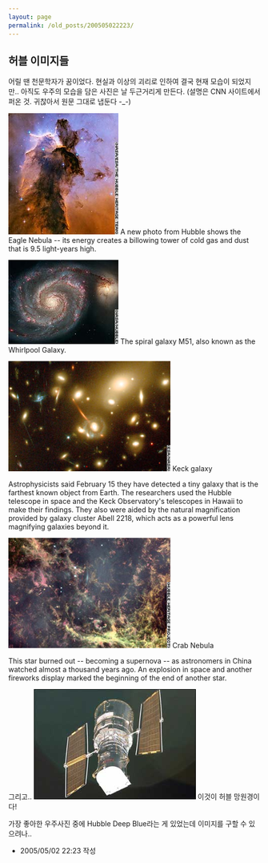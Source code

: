 ```yaml
---
layout: page
permalink: /old_posts/200505022223/
---
```


## 허블 이미지들

어릴 땐 천문학자가 꿈이었다.
현실과 이상의 괴리로 인하여 결국 현재 모습이 되었지만..
아직도 우주의 모습을 담은 사진은 날 두근거리게 만든다.
(설명은 CNN 사이트에서 퍼온 것. 귀찮아서 원문 그대로 냅둔다 -_-)

![c0003499_22143845.jpg](200505022223/c0003499_22143845.jpg)
A new photo from Hubble shows the Eagle Nebula -- its energy creates a billowing tower of cold gas and dust that is 9.5 light-years high.

![c0003499_22153229.jpg](200505022223/c0003499_22153229.jpg)
The spiral galaxy M51, also known as the Whirlpool Galaxy.

![c0003499_22164711.jpg](200505022223/c0003499_22164711.jpg)
Keck galaxy 

Astrophysicists said February 15 they have detected a tiny galaxy that is the farthest known object from Earth. The researchers used the Hubble telescope in space and the Keck Observatory's telescopes in Hawaii to make their findings. They also were aided by the natural magnification provided by galaxy cluster Abell 2218, which acts as a powerful lens magnifying galaxies beyond it. 

![c0003499_22172744.jpg](200505022223/c0003499_22172744.jpg)
Crab Nebula 

This star burned out -- becoming a supernova -- as astronomers in China watched almost a thousand years ago. An explosion in space and another fireworks display marked the beginning of the end of another star. 


그리고..
![c0003499_2218041.jpg](200505022223/c0003499_2218041.jpg)
이것이 허블 망원경이다!



가장 좋아한 우주사진 중에 Hubble Deep Blue라는 게 있었는데 이미지를 구할 수 있으려나..





- 2005/05/02 22:23 작성
